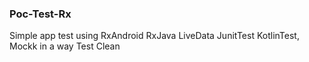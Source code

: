 ### Poc-Test-Rx
Simple app test using RxAndroid RxJava LiveData JunitTest KotlinTest, Mockk in a way Test Clean
